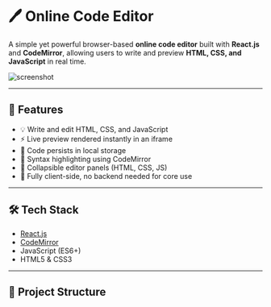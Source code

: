 # 🖊️ Online Code Editor

A simple yet powerful browser-based **online code editor** built with **React.js** and **CodeMirror**, allowing users to write and preview **HTML, CSS, and JavaScript** in real time.

![screenshot](https://your-image-link-if-any.png) <!-- Optional -->

---

## 🚀 Features

- 💡 Write and edit HTML, CSS, and JavaScript
- ⚡ Live preview rendered instantly in an iframe
- 💾 Code persists in local storage
- 🧩 Syntax highlighting using CodeMirror
- 🔄 Collapsible editor panels (HTML, CSS, JS)
- 🔐 Fully client-side, no backend needed for core use

---

## 🛠️ Tech Stack

- [React.js](https://reactjs.org/)
- [CodeMirror](https://codemirror.net/)
- JavaScript (ES6+)
- HTML5 & CSS3

---

## 📁 Project Structure

